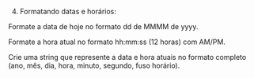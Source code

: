 4. Formatando datas e horários:

Formate a data de hoje no formato dd de MMMM de yyyy.

Formate a hora atual no formato hh:mm:ss (12 horas) com AM/PM.

Crie uma string que represente a data e hora atuais no formato completo (ano, mês, dia, hora, minuto, segundo, fuso horário).